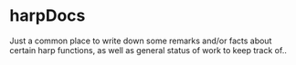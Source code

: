 # harpDocs
Just a common place to write down some remarks and/or facts about certain harp functions, as well as general status of work to keep track of..
